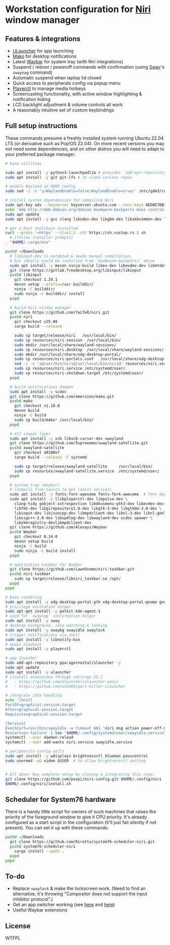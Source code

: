 # Workstation configuration for [Niri](https://yalter.github.io/niri/) window manager

## Features & integrations

- [ULauncher](https://ulauncher.io/) for app launching
- [Mako](https://github.com/emersion/mako) for desktop notifications
- Latest [Waybar](https://github.com/Alexays/Waybar) for system tray (with Niri integrations)
- Suspend / reboot / poweroff commands with confirmation (using [Sway](https://swaywm.org/)'s `swaynag` command)
- Automatic suspend when laptop lid closed
- Quick access to peripherals config via popup menu
- [Playerctl](https://github.com/altdesktop/playerctl) to manage media hotkeys
- Screencasting functionality, with active window highlighting & notification hiding
- LCD backlight adjustment & volume controls all work
- A reasonably intuitive set of custom keybindings

## Full setup instructions

These commands presume a freshly installed system running Ubuntu 22.04 LTS (or derivative such as Pop!OS 22.04). On more recent versions you may not need some dependencies, and on other distros you will need to adapt to your preferred package manager.

```bash
# base utilities

sudo apt install -y python3-launchpadlib # provides `add-apt-repository`
sudo apt install -y git git-lfs # to clone various repos

# enable Wayland in GDM3 config
sudo sed -i -e 's/WaylandEnable=false/WaylandEnable=true/' /etc/gdm3/custom.conf

# install system dependencies for compiling Niri
sudo apt-key adv --keyserver keyserver.ubuntu.com --recv-keys 6ED0E7B82643E131 78DBA3BC47EF2265
echo 'deb http://deb.debian.org/debian bookworm-backports main contrib' | sudo tee /etc/apt/sources.list.d/debian-backports.list
sudo apt update
sudo apt install -y gcc clang libudev-dev libgbm-dev libxkbcommon-dev libegl1-mesa-dev libwayland-dev libdbus-1-dev libsystemd-dev libseat-dev libpipewire-0.3-dev libpango1.0-dev libdisplay-info-dev

# get a Rust toolchain installed
curl --proto '=https' --tlsv1.2 -sSf https://sh.rustup.rs | sh
  # [follow installer prompts]
. "$HOME/.cargo/env"

pushd ~/Downloads
  # libinput-dev is outdated & needs manual compilation,
  # but ideally could be installed from `bookworm-backports` above
  sudo apt install -y meson ninja-build libev-dev libevdev-dev libmtdev-dev libwacom-dev libgtk-3-dev
  git clone https://gitlab.freedesktop.org/libinput/libinput
  pushd libinput
    git checkout 1.29.1
    meson setup --prefix=/usr builddir/
    ninja -C builddir/
    sudo ninja -C builddir/ install
  popd

  # build Niri window manager
  git clone https://github.com/YaLTeR/niri.git
  pushd niri
    git checkout v25.08
    cargo build --release

    sudo cp target/release/niri   /usr/local/bin/
    sudo cp resources/niri-session  /usr/local/bin/
    sudo mkdir /usr/local/share/wayland-sessions/
    sudo cp resources/niri.desktop  /usr/local/share/wayland-sessions/
    sudo mkdir /usr/local/share/xdg-desktop-portal/
    sudo cp resources/niri-portals.conf   /usr/local/share/xdg-desktop-portal/
    sed -i -e 's@/usr/bin/niri@/usr/local/bin/niri@' resources/niri.service
    sudo cp resources/niri.service /etc/systemd/user/
    sudo cp resources/niri-shutdown.target /etc/systemd/user/
  popd

  # build notifications daemon
  sudo apt install -y scdoc
  git clone https://github.com/emersion/mako.git
  pushd mako
    git checkout v1.10.0
    meson build
    ninja -C build
    sudo cp build/mako* /usr/local/bin/
  popd

  # X11 compat layer
  sudo apt install -y xcb libxcb-cursor-dev xwayland
  git clone https://github.com/Supreeeme/xwayland-satellite.git
  pushd xwayland-satellite
    git checkout a9188e7
    cargo build --release -F systemd

    sudo cp target/release/xwayland-satellite     /usr/local/bin/
    sudo cp resources/xwayland-satellite.service  /etc/systemd/user/
  popd

  # system tray (Waybar)
  # (compile from source to get latest version)
  sudo apt install -y fonts-font-awesome fonts-fork-awesome  # font dependency
  sudo apt install -y llibplayerctl-dev libpulse-dev \
    clang-tidy gobject-introspection libdbusmenu-gtk3-dev libevdev-dev \
    libfmt-dev libgirepository1.0-dev libgtk-3-dev libgtkmm-3.0-dev \
    libinput-dev libjsoncpp-dev libmpdclient-dev libnl-3-dev libnl-genl-3-dev \
    libsigc++-2.0-dev libspdlog-dev libwayland-dev scdoc upower \
    libxkbregistry-devlibmpdclient-dev
  git clone https://github.com/Alexays/Waybar
  pushd Waybar
    git checkout 0.14.0
    meson setup build
    ninja -C build
    sudo ninja -C build install
  popd

  # application taskbar for Waybar
  git clone https://github.com/LawnGnome/niri-taskbar.git
  pushd niri-taskbar
    sudo cp target/release/libniri_taskbar.so /opt/
  popd
popd

# base rendering
sudo apt install -y xdg-desktop-portal-gtk xdg-desktop-portal-gnome gnome-keyring
# privilege escalation helper
sudo apt-get install -y polkit-kde-agent-1
# used for `swaynag` confirmation helper
sudo apt install -y sway
# desktop background, idle watching & locking
sudo apt install -y swaybg swayidle swaylock
# trigger notifications via shell
sudo apt install -y libnotify-bin
# media playback
sudo apt install -y playerctl

# app launcher
sudo add-apt-repository ppa:agornostal/ulauncher -y
sudo apt update
sudo apt install -y ulauncher
# [install extensions through settings UI:]
#   - https://github.com/Ulauncher/ulauncher-emoji
#   - https://github.com/wckd02/port-killer-ulauncher

# integrate idle handling
echo '[Unit]
PartOf=graphical-session.target
After=graphical-session.target
Requisite=graphical-session.target

[Service]
ExecStart=/usr/bin/swayidle -w timeout 601 'niri msg action power-off-monitors' timeout 600 'swaylock -f' before-sleep 'swaylock -f'
Restart=on-failure' | tee "$HOME/.config/systemd/user/swayidle.service"
systemctl --user daemon-reload
systemctl --user add-wants niri.service swayidle.service

# peripherals config utils
sudo apt install -y wdisplays brightnessctl blueman pavucontrol
sudo usermod -aG video $USER  # to allow brightnessctl setting


# All done! Now complete setup by cloning & integrating this repo:
git clone https://github.com/pospi/niri-config.git $HOME/.config/niri
$HOME/.config/niri/install.sh
```


## Scheduler for System76 hardware

There is a handy little script for owners of such machines that raises the priority of the foreground window to give it CPU priority. It's already configured as a start script in the configuration (it'll just fail silently if not present). You can set it up with these commands:

```bash
pushd ~/Downloads
  git clone https://github.com/Kirottu/system76-scheduler-niri.git
  pushd system76-scheduler-niri
    cargo install --path .
  popd
popd
```

## To-do

- Replace `swaylock` & make the lockscreen work. (Need to find an alternative, it's throwing "Compositor does not support the input inhibitor protocol".)
- Get an app switcher working (see [here](https://github.com/Kiki-Bouba-Team/niri-switch/issues/14) and [here](https://github.com/isaksamsten/niriswitcher/issues/2))
- Useful Waybar extensions

## License

WTFPL